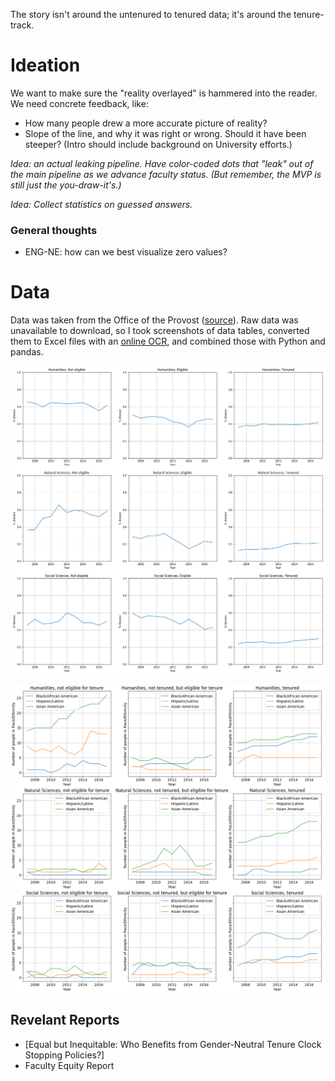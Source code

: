 The story isn't around the untenured to tenured data; it's around the tenure-track.

# Ideation

We want to make sure the "reality overlayed" is hammered into the reader. We need concrete feedback, like:
- How many people drew a more accurate picture of reality?
- Slope of the line, and why it was right or wrong. Should it have been steeper? (Intro should include background on University efforts.)

_Idea: an actual leaking pipeline. Have color-coded dots that "leak" out of the main pipeline as we advance faculty status. (But remember, the MVP is still just the you-draw-it's.)_

_Idea: Collect statistics on guessed answers._

### General thoughts
- ENG-NE: how can we best visualize zero values?

# Data

Data was taken from the Office of the Provost ([source](https://provost.columbia.edu/content/faculty-diversity)). Raw data was unavailable to download, so I took screenshots of data tables, converted them to Excel files with an [online OCR](https://www.onlineocr.net/), and combined those with Python and pandas.

![steps](./img/steps.png)

![race-ethnicity](./img/race-ethnicity.png)

## Revelant Reports
- [Equal but Inequitable: Who Benefits from Gender-Neutral Tenure Clock Stopping Policies?]
- Faculty Equity Report
